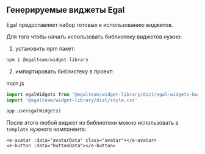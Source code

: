 ## Генерируемые виджеты Egal

Egal предоставляет набор готовых к использованию виджетов.

Для того чтобы начать использовать библиотеку виджетов нужно:

1. установить npm пакет:

````javascript
npm i @egalteam/widget-library
````

2. импортировать библиотеку в проект:

main.js
````javascript
import egalWidgets from '@egalteam/widget-library/dist/egal-widgets-build.umd.js'
import '@egalteam/widget-library/dist/style.css'

app.use(egalWidgets)
````

После этого любой виджет из библиотеки можно использовать в `template` нужного компонента:

```vue
<e-avatar :data="avatarData" class="avatar"></e-avatar>
<e-button :data="buttonData"></e-button>
```
